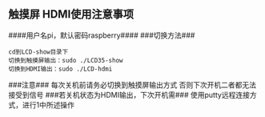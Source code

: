 ## 触摸屏 HDMI使用注意事项
####用户名pi，默认密码raspberry####
###切换方法###

	cd到LCD-show目录下
	切换到触摸屏输出：sudo ./LCD35-show
	切换到HDMI输出：sudo ./LCD-hdmi

###注意###
     每次关机前请务必切换到触摸屏输出方式
     否则下次开机二者都无法接受到信号
###若关机状态为HDMI输出，下次开机需###
     使用putty远程连接方式，进行1中所述操作
